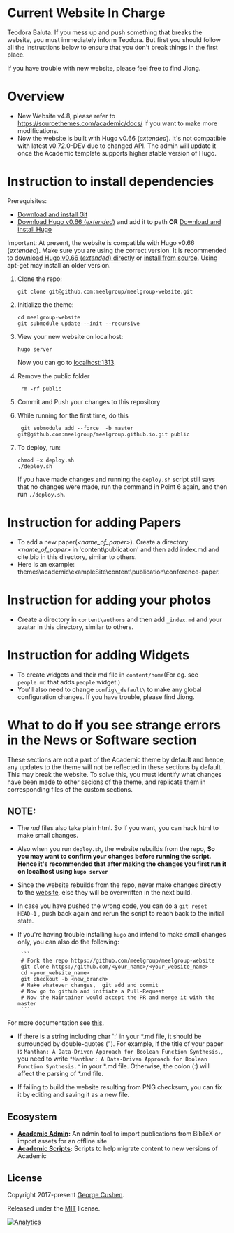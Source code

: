 # Current Website In Charge

Teodora Baluta. If you mess up and push something that breaks the website, you must immediately inform Teodora. But first you should follow all the instructions below to ensure that you don't break things in the first place.

If you have trouble with new website, please feel free to find Jiong.

# Overview
- New Website v4.8, please refer to https://sourcethemes.com/academic/docs/ if you want to make more modifications.
- Now the website is built with Hugo v0.66 (*extended*). It's not compatible with latest v0.72.0-DEV due to changed API. The admin will update it once the Academic template supports higher stable version of Hugo.

# Instruction to install dependencies

Prerequisites:

* [Download and install Git](https://git-scm.com/downloads)
* [Download Hugo v0.66 (*extended*)](https://github.com/gohugoio/hugo/releases/tag/v0.66.0) and add it to path **OR** [Download and install Hugo](https://gohugo.io/getting-started/installing/#fetch-from-github)

Important: At present, the website is compatible with Hugo v0.66 (*extended*). Make sure you are using the correct version. It is recommended to [download Hugo v0.66 (*extended*) directly](https://github.com/gohugoio/hugo/releases/tag/v0.66.0) or [install from source](https://gohugo.io/getting-started/installing/#fetch-from-github). Using apt-get may install an older version.

1. Clone the repo: 

       git clone git@github.com:meelgroup/meelgroup-website.git
    
2. Initialize the theme:

       cd meelgroup-website
       git submodule update --init --recursive

3. View your new website on localhost:
      
       hugo server

    Now you can go to [localhost:1313](http://localhost:1313).
  

4. Remove the public folder

        rm -rf public

5. Commit and Push your changes to this repository

6. While running for the first time, do this
        

        git submodule add --force  -b master git@github.com:meelgroup/meelgroup.github.io.git public        

7. To deploy, run:
       
       
       chmod +x deploy.sh
       ./deploy.sh 
       
   If you have made changes and running the `deploy.sh` script still says that no changes were made, run the command in Point 6 again, and then run `./deploy.sh`.

# Instruction for adding Papers
- To add a new paper(*<name_of_paper>*). Create a directory *<name_of_paper>* in 'content\publication\' and then add index.md and cite.bib in this directory, similar to others. 
- Here is an example: themes\academic\exampleSite\content\publication\conference-paper.

# Instruction for adding your photos
- Create a directory in `content\authors` and then add `_index.md` and your avatar in this directory, similar to others. 

# Instruction for adding Widgets
- To create widgets and their md file in `content/home`(For eg. see `people.md` that adds `people` widget.)
- You'll also need to change `config\_default\` to make any global configuration changes. If you have trouble, please find Jiong.

# What to do if you see strange errors in the News or Software section

These sections are not a part of the Academic theme by default and hence, any updates to the theme will not be reflected in these sections by default. This may break the website. To solve this, you must identify what changes have been made to other secions of the theme, and replicate them in corresponding files of the custom sections.

## NOTE:
- The *md* files also take plain html. So if you want, you can hack html to make small changes.

- Also when you run `deploy.sh`, the website rebuilds from the repo, 
**So you may want to confirm your changes before running the script. 
 Hence it's recommended that after making the changes you first run it on localhost using `hugo server`**

- Since the website rebuilds from the repo, never make changes directly to the [website](https://github.com/meelgroup/meelgroup.github.io), else they will be overwritten in the next build.

- In case you have pushed the wrong code, you can do a `git reset HEAD~1` , push back again and rerun the script to reach back to the initial state.


- If you're having trouble installing `hugo` and intend to make small changes only, you can also do the following:

       ```
       # Fork the repo https://github.com/meelgroup/meelgroup-website 
       git clone https://github.com/<your_name>/<your_website_name>
       cd <your_website_name>
       git checkout -b <new_branch>
       # Make whatever changes,  git add and commit
       # Now go to github and initiate a Pull-Request 
       # Now the Maintainer would accept the PR and merge it with the master 
       ```
        


For more documentation see [this](https://github.com/gcushen/hugo-academic).


- If there is a string including char ':' in your \*.md file, it should be surrounded by double-quotes ("). For example, if the title of your paper is `Manthan: A Data-Driven Approach for Boolean Function Synthesis.`, you need to write `"Manthan: A Data-Driven Approach for Boolean Function Synthesis."` in your \*.md file. Otherwise, the colon (:) will affect the parsing of \*.md file.


- If failing to build the website resulting from PNG checksum, you can fix it by editing and saving it as a new file. 


## Ecosystem

* **[Academic Admin](https://github.com/sourcethemes/academic-admin):** An admin tool to import publications from BibTeX or import assets for an offline site
* **[Academic Scripts](https://github.com/sourcethemes/academic-scripts):** Scripts to help migrate content to new versions of Academic

## License

Copyright 2017-present [George Cushen](https://georgecushen.com).

Released under the [MIT](https://github.com/sourcethemes/academic-kickstart/blob/master/LICENSE.md) license.

[![Analytics](https://ga-beacon.appspot.com/UA-78646709-2/academic-kickstart/readme?pixel)](https://github.com/igrigorik/ga-beacon)
